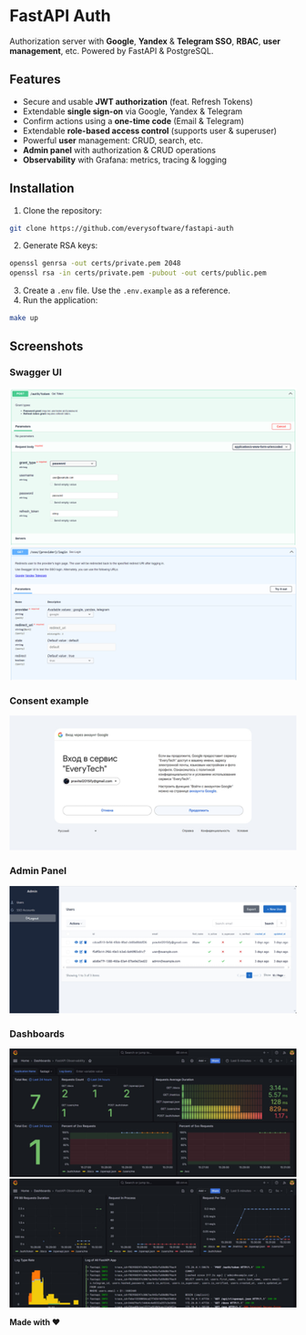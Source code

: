 # FastAPI Auth

Authorization server with **Google**, **Yandex** & **Telegram SSO**, **RBAC**, **user management**, etc.
Powered by FastAPI & PostgreSQL.

## Features

- Secure and usable **JWT authorization** (feat. Refresh Tokens)
- Extendable **single sign-on** via Google, Yandex & Telegram
- Confirm actions using a **one-time code** (Email & Telegram)
- Extendable **role-based access control** (supports user & superuser)
- Powerful **user** management: CRUD, search, etc.
- **Admin panel** with authorization & CRUD operations
- **Observability** with Grafana: metrics, tracing & logging

## Installation

1. Clone the repository:

```bash
git clone https://github.com/everysoftware/fastapi-auth
```

2. Generate RSA keys:

```bash
openssl genrsa -out certs/private.pem 2048
openssl rsa -in certs/private.pem -pubout -out certs/public.pem
```

3. Create a `.env` file. Use the `.env.example` as a reference.
4. Run the application:

```bash
make up
```

## Screenshots

### Swagger UI

![img.png](assets/swagger_auth.png)
![img_1.png](assets/swagger_oauth.png)

### Consent example

![img.png](assets/consent.png)

### Admin Panel

![img_2.png](assets/admin_panel.png)

### Dashboards

![img_3.png](assets/dashboard_metrics.png)
![img_4.png](assets/dashboards_logs.png)

**Made with ❤️**

